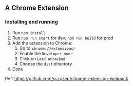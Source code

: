 ## A Chrome Extension

### Installing and running

1. Run `npm install`
2. Run `npm run start` for dev, `npm run build` for prod
3. Add the extension to Chrome:
   1. Go to `chrome://extensions/`
   2. Enable the `Developer mode`
   3. Click on `Load unpacked`
   4. Choose the `dist` directory
4. Done

Ref: https://github.com/sszczep/chrome-extension-webpack
